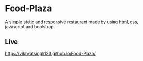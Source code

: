 # Food-Plaza
A simple static and responsive restaurant made by using html, css, javascript and bootstrap.

## Live
https://vikhyatsingh123.github.io/Food-Plaza/
